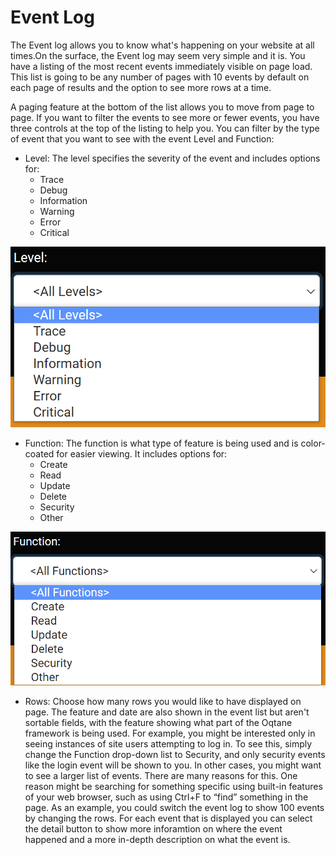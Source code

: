 # Event Log

The Event log allows you to know what's happening on your website at all times.On the surface, the Event log may seem very simple and it is. You have a listing of the most recent events immediately visible on page load. This list is going to be any number of pages with 10 events by default on each page of results and the option to see more rows at a time.

A paging feature at the bottom of the list allows you to move from page to page.
If you want to filter the events to see more or fewer events, you have three controls at the top of the listing to help you. You can filter by the type of event that you want to see with the event Level and Function:

* Level: The level specifies the severity of the event and includes options for:
    * Trace
    * Debug
    * Information
    * Warning
    * Error
    * Critical

![event-level](./assets/event-level.png)

* Function: The function is what type of feature is being used and is color-coated for easier viewing. It includes options for:
    * Create
    * Read
    * Update
    * Delete
    * Security
    * Other

![event-function](./assets/event-function.png)

* Rows: Choose how many rows you would like to have displayed on page.
The feature and date are also shown in the event list but aren't sortable fields, with the feature showing what part of the Oqtane framework is being used.
For example, you might be interested only in seeing instances of site users attempting to log in. To see this, simply change the Function drop-down list to Security, and only security events like the login event will be shown to you.
In other cases, you might want to see a larger list of events. There are many reasons for this. One reason might be searching for something specific using built-in features of your web browser, such as using Ctrl+F to “find” something in the page. As an example, you could switch the event log to show 100 events by changing the rows.
For each event that is displayed you can select the detail button to show more inforamtion on where the event happened and a more in-depth description on what the event is.